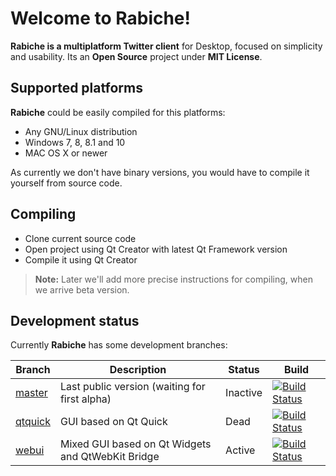 Welcome to Rabiche!
===================

**Rabiche is a multiplatform Twitter client** for Desktop, focused on simplicity and usability. Its an **Open Source** project under **MIT License**.


Supported platforms
-------------

**Rabiche** could be easily compiled for this platforms:

 - Any GNU/Linux distribution
 - Windows 7, 8, 8.1 and 10
 - MAC OS X or newer

As currently we don't have binary versions, you would have to compile it yourself from source code.


Compiling
-------------------

 - Clone current source code
 - Open project using Qt Creator with latest Qt Framework version
 - Compile it using Qt Creator

> **Note:** Later we'll add more precise instructions for compiling, when we arrive beta version.


Development status
-------------

Currently **Rabiche** has some development branches:

Branch    | Description                                       | Status   | Build
--------- | ------------------------------------------------- | -------- | -------
[master]  | Last public version (waiting for first alpha)     | Inactive | [![Build Status](https://travis-ci.org/IgekoSC/Rabiche.svg?branch=master)](https://travis-ci.org/IgekoSC/Rabiche)
[qtquick] | GUI based on Qt Quick                             | Dead     | [![Build Status](https://travis-ci.org/IgekoSC/Rabiche.svg?branch=qtquick)](https://travis-ci.org/IgekoSC/Rabiche)
[webui]   | Mixed GUI based on Qt Widgets and QtWebKit Bridge | Active   | [![Build Status](https://travis-ci.org/IgekoSC/Rabiche.svg?branch=webui)](https://travis-ci.org/IgekoSC/Rabiche)




[master]: https://github.com/IgekoSC/Rabiche                "master branch"
[qtquick]: https://github.com/IgekoSC/Rabiche/tree/qtquick  "qtquick branch"
[webui]: https://github.com/IgekoSC/Rabiche/tree/webui      "webui branch"
